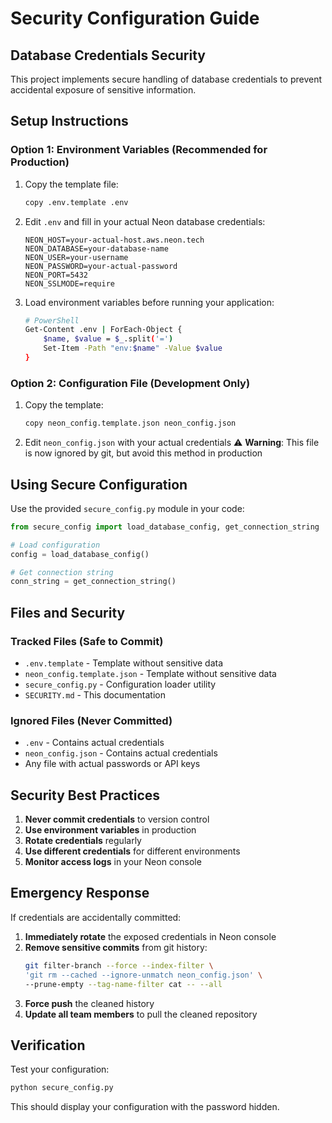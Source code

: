 # Security Configuration Guide

## Database Credentials Security

This project implements secure handling of database credentials to prevent accidental exposure of sensitive information.

## Setup Instructions

### Option 1: Environment Variables (Recommended for Production)

1. Copy the template file:
   ```bash
   copy .env.template .env
   ```

2. Edit `.env` and fill in your actual Neon database credentials:
   ```env
   NEON_HOST=your-actual-host.aws.neon.tech
   NEON_DATABASE=your-database-name
   NEON_USER=your-username
   NEON_PASSWORD=your-actual-password
   NEON_PORT=5432
   NEON_SSLMODE=require
   ```

3. Load environment variables before running your application:
   ```bash
   # PowerShell
   Get-Content .env | ForEach-Object {
       $name, $value = $_.split('=')
       Set-Item -Path "env:$name" -Value $value
   }
   ```

### Option 2: Configuration File (Development Only)

1. Copy the template:
   ```bash
   copy neon_config.template.json neon_config.json
   ```

2. Edit `neon_config.json` with your actual credentials
   ⚠️ **Warning**: This file is now ignored by git, but avoid this method in production

## Using Secure Configuration

Use the provided `secure_config.py` module in your code:

```python
from secure_config import load_database_config, get_connection_string

# Load configuration
config = load_database_config()

# Get connection string
conn_string = get_connection_string()
```

## Files and Security

### Tracked Files (Safe to Commit)
- `.env.template` - Template without sensitive data
- `neon_config.template.json` - Template without sensitive data
- `secure_config.py` - Configuration loader utility
- `SECURITY.md` - This documentation

### Ignored Files (Never Committed)
- `.env` - Contains actual credentials
- `neon_config.json` - Contains actual credentials
- Any file with actual passwords or API keys

## Security Best Practices

1. **Never commit credentials** to version control
2. **Use environment variables** in production
3. **Rotate credentials** regularly
4. **Use different credentials** for different environments
5. **Monitor access logs** in your Neon console

## Emergency Response

If credentials are accidentally committed:

1. **Immediately rotate** the exposed credentials in Neon console
2. **Remove sensitive commits** from git history:
   ```bash
   git filter-branch --force --index-filter \
   'git rm --cached --ignore-unmatch neon_config.json' \
   --prune-empty --tag-name-filter cat -- --all
   ```
3. **Force push** the cleaned history
4. **Update all team members** to pull the cleaned repository

## Verification

Test your configuration:
```bash
python secure_config.py
```

This should display your configuration with the password hidden.
